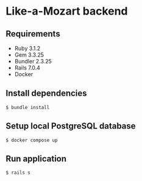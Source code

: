# Like-a-Mozart backend

## Requirements

- Ruby 3.1.2
- Gem 3.3.25
- Bundler 2.3.25
- Rails 7.0.4
- Docker

## Install dependencies
```
$ bundle install
```

## Setup local PostgreSQL database

```
$ docker compose up
```

## Run application

```
$ rails s
```
